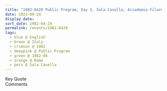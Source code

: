 ```yaml
---
title: "1982-0429 Public Program, Day 3, Sala Casella, Accademia Filarmonica, Via Flaminia, 118, Rome, Italy"
date: 2023-09-24
display_date: 
sort_date: 1982-04-29
permalink: /events/1982-0429
tags:
  - blue @ English
  - brown @ Italy
  - crimson @ 1982
  - deeppink @ Public Program
  - green @ 1982-04
  - orange @ Rome
  - peru @ Sala Casella
---
```


<wave-list>
  <list-title color="green" width="75">Key Quote</list-title>
  <list-item color="BlanchedAlmond"  width="200"></list-item>
  <list-item color="Lavender"></list-item>
  <list-item color="BlanchedAlmond"></list-item>
</wave-list>

<br>

<wave-list>
  <list-title color="green" width="75">Comments</list-title>
  <list-item color="BlanchedAlmond"  width="200"></list-item>
  <list-item color="Lavender"></list-item>
  <list-item color="BlanchedAlmond"></list-item>
</wave-list>